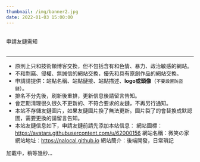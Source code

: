 ```yaml
---
thumbnail: /img/banner2.jpg
date: 2022-01-03 15:00:00
---
```

<div class="friend-title-item"><br>申請友鏈需知<br><br><hr></div>

- 原則上只和技術類博客交換，但不包括含有和色情、暴力、政治敏感的網站。
- 不和剽竊、侵權、無誠信的網站交換，優先和具有原創作品的網站交換。
- 申請請提供：站點名稱、站點鏈接、站點描述、**logo或頭像**（`不要設置防盜鏈`）。
- 排名不分先後，刷新後重排，更新信息後請留言告知。
- 會定期清理很久很久不更新的、不符合要求的友鏈，不再另行通知。
- 本站不存儲友鏈圖片，如果友鏈圖片換了無法更新。圖片裂了的會替換成默認圖，需要更換的請留言告知。
- 本站友鏈信息如下，申請友鏈前請先添加本站信息：
    網站圖標：https://avatars.githubusercontent.com/u/62000156
    網站名稱：微笑の家
    網站地址：https://nalocal.github.io
    網站簡介：後端開發，日常瑣記


<script type="text/javascript" defer src="/js/friend.js"></script>
<div class="links-content">加載中，稍等幾秒...</div>